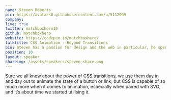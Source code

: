 ```yaml
---
name: Steven Roberts
pic: https://avatars0.githubusercontent.com/u/5112099
company:
live: true
twitter: matchboxhero10
github: matchboxhero
website: https://codepen.io/matchboxhero/
talktitle: CSS Animation - Beyond Transitions
bio: Steven has a passion for design and the web in particular, he spends much of his time experimenting with upcoming technologies. He has wrote a number of articles, features and tutorials covering a number of frontend topics such as CSS Grid, Flexbox, Responsive Typography, CSS Animation and SVG.
position: 10
layout: speaker
shareimg: /assets/speakers/steven-share.png
---
```


Sure we all know about the power of CSS transitions, we use them day in and day out to animate the state of a button or link; but CSS is capable of so much more when it comes to animation, especially when paired with SVG, and it’s about time we started utilising it.  
